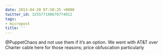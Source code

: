 ```yaml
---
date: 2013-04-20 07:50:25 +0000
twitter_id: 325577190676774912
tags:
- micropost
title: ''
---
```


@PuppetChaos and not use them if it’s an option. We went with AT&amp;T over Charter cable here for those reasons; price obfuscation particularly
